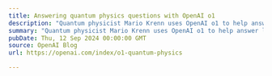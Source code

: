 ```yaml
---
title: Answering quantum physics questions with OpenAI o1
description: "Quantum physicist Mario Krenn uses OpenAI o1 to help answer life's biggest questions."
summary: "Quantum physicist Mario Krenn uses OpenAI o1 to help answer life's biggest questions."
pubDate: Thu, 12 Sep 2024 00:00:00 GMT
source: OpenAI Blog
url: https://openai.com/index/o1-quantum-physics

---
```


